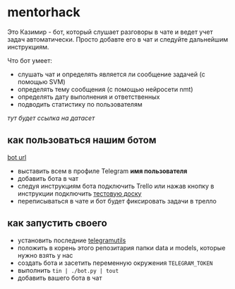 # mentorhack

Это Казимир - бот, который слушает разговоры в чате и ведет учет задач автоматически. Просто добавте его в чат и следуйте дальнейшим инструкциям.

Что бот умеет:

- слушать чат и определять является ли сообщение задачей (с помощью SVM)
- определять тему сообщения (с помощью нейросети nmt)
- определять дату выполнения и ответственных
- подводить статистику по пользователям

*тут будет ссылка на датасет*

## как пользоваться нашим ботом

[bot url](http://t.me/mentor_assist_bot)

- выставить всем в профиле Telegram **имя пользователя**
- добавить бота в чат
- следуя инструкциям бота подключить Trello или нажав кнопку в инструкции подключить [тестовую доску](https://trello.com/b/7usXnKsV/mentorhack)
- переписываться в чате и бот будет фиксировать задачи в трелло

## как запустить своего

- установить последние [telegramutils](https://github.com/bavadim/telegramutils)
- положить в корень этого репозитария папки data и models, которые нужно взять у нас
- создать бота и засетить переменную окружения `TELEGRAM_TOKEN`
- выполнить `tin | ./bot.py | tout`
- добавить вашего бота в чат

